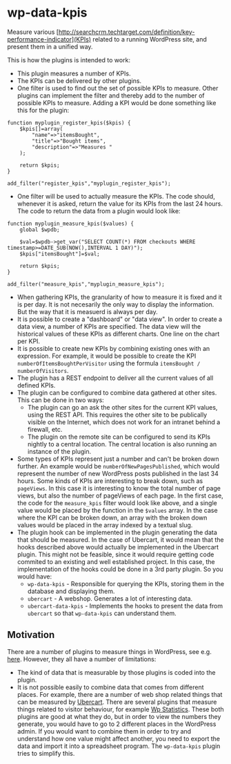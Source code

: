 # wp-data-kpis
Measure various [http://searchcrm.techtarget.com/definition/key-performance-indicator](KPIs) related to a running WordPress site, and present them in a unified way.

This is how the plugins is intended to work:

* This plugin measures a number of KPIs.
* The KPIs can be delivered by other plugins.
* One filter is used to find out the set of possible KPIs to measure. Other plugins can implement the filter and thereby add to the number of possible KPIs to measure. Adding a KPI would be done something like this for the plugin:
```
function myplugin_register_kpis($kpis) {
	$kpis[]=array(
		"name"=>"itemsBought",
		"title"=>"Bought items",
		"description"=>"Measures "
	);

	return $kpis;
}

add_filter("register_kpis","myplugin_register_kpis");
``` 
* One filter will be used to actually measure the KPIs. The code should, whenever it is asked, return the value for its KPIs from the last 24 hours. The code to return the data from a plugin would look like:
```
function myplugin_measure_kpis($values) {
	global $wpdb;

	$val=$wpdb->get_var("SELECT COUNT(*) FROM checkouts WHERE timestamp>=DATE_SUB(NOW(),INTERVAL 1 DAY)");
	$kpis["itemsBought"]=$val;

	return $kpis;
}

add_filter("measure_kpis","myplugin_measure_kpis");
```
* When gathering KPIs, the granularity of how to measure it is fixed and it is per day. It is not necesarily the only way to display the information. But the way that it is measuerd is always per day.
* It is possible to create a "dashboard" or "data view". In order to create a data view, a number of KPIs are specified. The data view will the historical values of these KPIs as different charts. One line on the chart per KPI.
* It is possible to create new KPIs by combining existing ones with an expression. For example, it would be possible to create the KPI `numberOfItemsBoughtPerVisitor` using the formula `itemsBought / numberOfVisitors`.
* The plugin has a REST endpoint to deliver all the current values of all defined KPIs.
* The plugin can be configured to combine data gathered at other sites. This can be done in two ways:
  * The plugin can go an ask the other sites for the current KPI values, using the REST API. This requires the other site to be publically visible on the Internet, which does not work for an intranet behind a firewall, etc.
  * The plugin on the remote site can be configured to send its KPIs nightly to a central location. The central location is also running an instance of the plugin.
* Some types of KPIs represent just a number and can't be broken down further. An example would be `numberOfNewPagesPublished`, which would represent the number of new WordPress posts published in the last 34 hours. Some kinds of KPIs are interesting to break down, such as `pageViews`. In this case it is interesting to know the total number of page views, but also the number of pageViews of each page. In the first case, the code for the `measure_kpis` filter would look like above, and a single value would be placed by the function in the `$values` array. In the case where the KPI can be broken down, an array with the broken down values would be placed in the array indexed by a textual slug.
* The plugin hook can be implemented in the plugin generating the data that should be measured. In the case of Ubercart, it would mean that the hooks described above would actually be implemented in the Ubercart plugin. This might not be feasible, since it would require getting code commited to an existing and well established project. In this case, the implementation of the hooks could be done in a 3rd party plugin. So you would have:
  * `wp-data-kpis` - Responsible for querying the KPIs, storing them in the database and displaying them.
  * `ubercart` - A webshop. Generates a lot of interesting data.
  * `ubercart-data-kpis` - Implements the hooks to present the data from `ubercart` so that `wp-data-kpis` can understand them.

## Motivation

There are a number of plugins to measure things in WordPress, see e.g. [here](http://socialmetricspro.com/social-media/10-most-popular-wordpress-analytics-plugins-review/2739/). However, they all have a number of limitations:
* The kind of data that is measurable by those plugins is coded into the plugin.
* It is not possible easily to combine data that comes from different places. For example, there are a number of web shop related things that can be measured by [Ubercart](http://www.ubercart.org/docs/user/323/viewing_reports). There are several plugins that measure things related to visitor behaviour, for example [Wp Statistics](https://wordpress.org/plugins/wp-statistics/). These both plugins are good at what they do, but in order to view the numbers they generate, you would have to go to 2 different places in the WordPress admin. If you would want to combine them in order to try and understand how one value might affect another, you need to export the data and import it into a spreadsheet program. The `wp-data-kpis` plugin tries to simplify this. 
